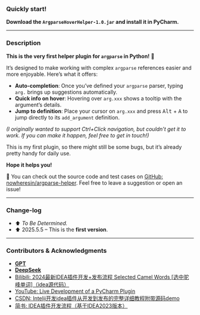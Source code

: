 <h3>Quickly start!</h3>

<p><strong>Download the <code>ArgparseHoverHelper-1.0.jar</code> and install it in PyCharm.</strong></p>

---

<h3>Description</h3>

<p><strong>This is the very first helper plugin for <code>argparse</code> in Python!</strong> 🎉</p>

<p>It’s designed to make working with complex <code>argparse</code> references easier and more enjoyable. Here’s what it offers:</p>

<ul>
    <li><strong>Auto-completion</strong>: Once you’ve defined your <code>argparse</code> parser, typing <code>arg.</code> brings up suggestions automatically.</li>
    <li><strong>Quick info on hover</strong>: Hovering over <code>arg.xxx</code> shows a tooltip with the argument’s details.</li>
    <li><strong>Jump to definition</strong>: Place your cursor on <code>arg.xxx</code> and press <kbd>Alt</kbd> + <kbd>A</kbd> to jump directly to its <code>add_argument</code> definition.</li>
</ul>

<p><em>(I originally wanted to support Ctrl+Click navigation, but couldn’t get it to work. If you can make it happen, feel free to get in touch!)</em></p>

<p>This is my first plugin, so there might still be some bugs, but it’s already pretty handy for daily use.</p>

<p><strong>Hope it helps you!</strong></p>

<p>🔗 You can check out the source code and test cases on  
<a href="https://github.com/nowheresin/argparse-helper" target="_blank">GitHub: nowheresin/argparse-helper</a>.  
Feel free to leave a suggestion or open an issue!</p>

---

<h3>Change-log</h3>
<ul>
	<li>⬆️ <em>To Be Determined.</em></li>
	<li>⬆️ 2025.5.5 – This is the <strong>first version</strong>.</li>
</ul>

---

<h3>Contributors & Acknowledgments</h3>
<ul>
    <li><a href="https://chatgpt.com/" target="_blank"><strong>GPT</strong></a></li>
	<li><a href="https://chat.deepseek.com/" target="_blank"><strong>DeepSeek</strong></a></li>
    <li><a href="https://www.bilibili.com/video/BV1TZ421u7dX/?spm_id_from=333.337.search-card.all.click&vd_source=f6e94ebb7dfd8af5b1a09a3b40ad0bda" target="_blank">Bilibili: 2024最新IDEA插件开发+发布流程 Selected Camel Words [选中驼峰单词]（idea源代码）</a></li>
    <li><a href="https://www.youtube.com/watch?v=cR-28eaXGQI&t=2343s" target="_blank">YouTube: Live Development of a PyCharm Plugin</a></li>
     <li><a href="https://blog.csdn.net/hj960511/article/details/135735940" target="_blank">CSDN: Intelij开发idea插件从开发到发布的完整详细教程附带源码demo</a></li>
    <li><a href="https://www.jianshu.com/p/3b8b65ca73c3" target="_blank">简书: IDEA插件开发流程（基于IDEA2023版本）</a></li>
</ul>
